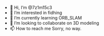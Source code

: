 - 👋 Hi, I’m @7z1m15c3
- 👀 I’m interested in fidhing
- 🌱 I’m currently learning ORB_SLAM
- 💞️ I’m looking to collaborate on 3D modeling
- 📫 How to reach me Sorry, no way.

<!---
7z1m15c3/7z1m15c3 is a ✨ special ✨ repository because its `README.md` (this file) appears on your GitHub profile.
You can click the Preview link to take a look at your changes.
--->
